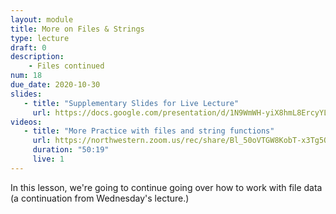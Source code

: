 ```yaml
---
layout: module
title: More on Files & Strings
type: lecture
draft: 0
description:
    - Files continued
num: 18
due_date: 2020-10-30
slides: 
   - title: "Supplementary Slides for Live Lecture"
     url: https://docs.google.com/presentation/d/1N9WmWH-yiX8hmL8ErcyYLqSyKaulTegklgZPikyHxI4/edit?usp=sharing
videos:
   - title: "More Practice with files and string functions"
     url: https://northwestern.zoom.us/rec/share/Bl_50oVTGW8KobT-x3Tg5Q-v-LK2iP5MgkND5R9tSkkQZ351vhoS9waBVXJUrTZb.JrFBGl-vh_1K7FVJ?startTime=1604071037000
     duration: "50:19"
     live: 1
---
```


In this lesson, we're going to continue going over how to work with file data (a continuation from Wednesday's lecture.)